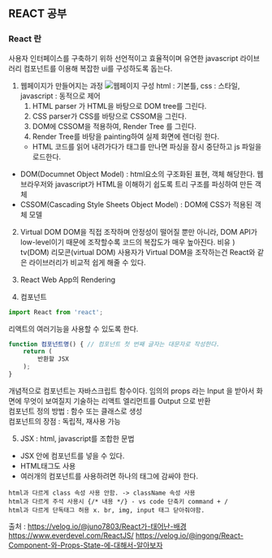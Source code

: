 ## REACT 공부
### React 란
사용자 인터페이스를 구축하기 위하 선언적이고 효율적이며 유연한 javascript 라이브러리
컴포넌트를 이용해 복잡한 ui를 구성하도록 돕는다.

1. 웹페이지가 만들어지는 과정
![웹페이지 구성](https://media.vlpt.us/images/juno7803/post/4cce674a-e2b1-4bf3-be04-57891ed90a87/image.png)
html : 기본틀, css : 스타일, javascript : 동적으로 제어
    1. HTML parser 가 HTML을 바탕으로 DOM tree를 그린다.
    2. CSS parser가  CSS를 바탕으로 CSSOM을 그린다.
    3. DOM에 CSSOM을 적용하여, Render Tree 를 그린다.
    4. Render Tree를 바탕을 painting하여 실제 화면에 렌더링 한다.
    * HTML 코드를 읽어 내려가다가 <script></script> 태그를 만나면 파싱을 잠시 중단하고 js 파일을 로드한다.

  - DOM(Documnet Object Model) : html요소의 구조화된 표현, 객체 해당한다.
  웹브라우저와 javascript가 HTML을 이해하기 쉽도록 트리 구조를 파싱하여 만든 객체
  - CSSOM(Cascading Style Sheets Object Model) : DOM에 CSS가 적용된 객체 모델

2. Virtual DOM
DOM을 직접 조작하며 안정성이 떨어질 뿐만 아니라, DOM API가 low-level이기 때문에 조작할수록 코드의 복잡도가 매우 높아진다.
비유 ) tv(DOM) 리모콘(virtual DOM)
사용자가 Virtual DOM을 조작하는건 React와 같은 라이브러리가 비교적 쉽게 해줄 수 있다.

3. React Web App의 Rendering

4. 컴포넌트
```js
import React from 'react';
```
리액트의 여러기능을 사용할 수 있도록 한다.

```js
function 컴포넌트명() { // 컴포넌트 첫 번째 글자는 대문자로 작성한다.
    return (
        반환할 JSX
    );
}
```
개념적으로 컴포넌트는 자바스크립트 함수이다. 
임의의 props 라는 Input 을 받아서 화면에 무엇이 보여질지 기술하는 리액트 엘리먼트를 Output 으로 반환 <br>
컴포넌트 정의 방법 : 함수 또는 클래스로 생성 <br>
컴포넌트의 장점 : 독립적, 재사용 가능

5. JSX : html, javascript를 조합한 문법
- JSX 안에 컴포넌트를 넣을 수 있다.
- HTML태그도 사용
- 여러개의 컴포넌트를 사용하려면 하나의 태그에 감싸야 한다.
```
html과 다르게 class 속성 사용 안함. -> className 속성 사용
html과 다르게 주석 사용시 {/* 내용 */} - vs code 단축키 command + /
html과 다르게 단독태그 허용 x. br, img, input 태그 닫아줘야함.
```

출처 : https://velog.io/@juno7803/React가-태어난-배경
https://www.everdevel.com/ReactJS/
https://velog.io/@ingong/React-Component-와-Props-State-에-대해서-알아보자
